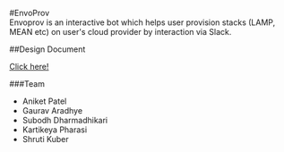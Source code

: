 #EnvoProv  
Envoprov is an interactive bot which helps user provision stacks (LAMP, MEAN etc) on user's cloud provider by interaction via Slack.

##Design Document

[Click here!](https://github.com/EnvoProv/EnvoProv/blob/master/DESIGN.md)

###Team
* Aniket Patel
* Gaurav Aradhye
* Subodh Dharmadhikari
* Kartikeya Pharasi
* Shruti Kuber


